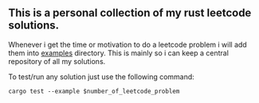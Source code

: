 ## This is a personal collection of my rust leetcode solutions.

Whenever i get the time or motivation to do a leetcode problem i will add them into [examples](/examples/) directory.
This is mainly so i can keep a central repository of all my solutions.

To test/run any solution just use the following command:

```
cargo test --example $number_of_leetcode_problem
```